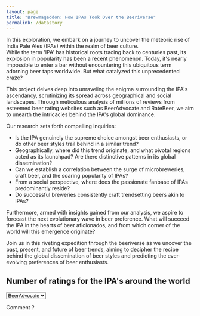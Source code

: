 ```yaml
---
layout: page
title: "Brewmageddon: How IPAs Took Over the Beeriverse"
permalink: /datastory
---
```


In this exploration, we embark on a journey to uncover the meteoric rise of India Pale Ales (IPAs) within the realm of beer culture.  
While the term 'IPA' has historical roots tracing back to centuries past, its explosion in popularity has been a recent phenomenon. Today, it's nearly impossible to enter a bar without encountering this ubiquitous term adorning beer taps worldwide. But what catalyzed this unprecedented craze?

This project delves deep into unraveling the enigma surrounding the IPA's ascendancy, scrutinizing its spread across geographical and social landscapes. Through meticulous analysis of millions of reviews from esteemed beer rating websites such as BeerAdvocate and RateBeer, we aim to unearth the intricacies behind the IPA's global dominance.

Our research sets forth compelling inquiries:

- Is the IPA genuinely the supreme choice amongst beer enthusiasts, or do other beer styles trail behind in a similar trend?
- Geographically, where did this trend originate, and what pivotal regions acted as its launchpad? Are there distinctive patterns in its global dissemination?
- Can we establish a correlation between the surge of microbreweries, craft beer, and the soaring popularity of IPAs?
- From a social perspective, where does the passionate fanbase of IPAs predominantly reside? 
- Do successful breweries consistently craft trendsetting beers akin to IPAs?

Furthermore, armed with insights gained from our analysis, we aspire to forecast the next evolutionary wave in beer preference. What will succeed the IPA in the hearts of beer aficionados, and from which corner of the world will this emergence originate?

Join us in this riveting expedition through the beeriverse as we uncover the past, present, and future of beer trends, aiming to decipher the recipe behind the global dissemination of beer styles and predicting the ever-evolving preferences of beer enthusiasts.


## Number of ratings for the IPA's around the world

<select id="selector">
    <option value="ba_IPA">BeerAdvocate</option>
    <option value="rb_IPA">RateBeer</option>
</select>

<!-- Conteneur pour afficher le contenu sélectionné -->
<div id="content">
    <!-- Le contenu sera affiché ici -->
</div>

<!-- Inclusion du script JavaScript -->
<script>
document.addEventListener('DOMContentLoaded', function() {
    const select = document.getElementById('selector');
    const content = document.getElementById('content');


        function loadBeerAdvocateImage() {
            content.innerHTML = '<object type="text/html" data="{{ site.baseurl }}/assets/plots/ba_IPA_worldmap.html" width="100%" height="600px"></object>';
        }

        // Charger l'image BeerAdvocate au chargement initial
        loadBeerAdvocateImage();


    select.addEventListener('change', function() {
        const selectedValue = select.value;
        if (selectedValue === 'ba_IPA') {
            const objectElement = `<object type="text/html" data="{{ site.baseurl }}/assets/plots/ba_IPA_worldmap.html" style="width: 100%; height: 600px; transform: scale(0.8); transform-origin: 0 0;"></object>`;
            content.innerHTML = objectElement;
        } else if (selectedValue === 'rb_IPA') {
            content.innerHTML = '<object type="text/html" data="{{ site.baseurl }}/assets/plots/rb_IPA_worldmap.html" width="100%" height="600px"></object>';
        }
    });
});
</script>

Comment ?
